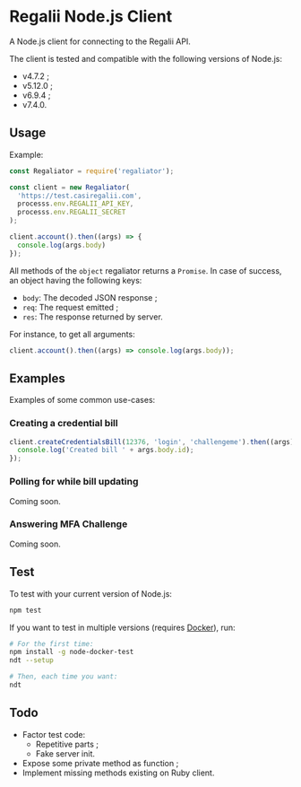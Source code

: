 # Regalii Node.js Client

A Node.js client for connecting to the Regalii API.

The client is tested and compatible with the following versions of Node.js:
* v4.7.2 ;
* v5.12.0 ;
* v6.9.4 ;
* v7.4.0.


## Usage

Example:

```js
const Regaliator = require('regaliator');

const client = new Regaliator(
  'https://test.casiregalii.com',
  processs.env.REGALII_API_KEY,
  processs.env.REGALII_SECRET
);

client.account().then((args) => {
  console.log(args.body)
});

```

All methods of the `object` regaliator returns a `Promise`. In case of success,
an object having the following keys:
* `body`: The decoded JSON response ;
* `req`: The request emitted ;
* `res`: The response returned by server.

For instance, to get all arguments:

```js
client.account().then((args) => console.log(args.body));
```

## Examples

Examples of some common use-cases:

### Creating a credential bill

```js
client.createCredentialsBill(12376, 'login', 'challengeme').then((args) => {
  console.log('Created bill ' + args.body.id);
});
```

### Polling for while bill updating

Coming soon.

### Answering MFA Challenge

Coming soon.

## Test

To test with your current version of Node.js:
```bash
npm test
```

If you want to test in multiple versions (requires [Docker](https://www.docker.com)), run:
```bash
# For the first time:
npm install -g node-docker-test
ndt --setup

# Then, each time you want:
ndt
```

## Todo

* Factor test code:
  * Repetitive parts ;
  * Fake server init.
* Expose some private method as function ;
* Implement missing methods existing on Ruby client.
